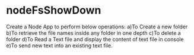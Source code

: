 # nodeFsShowDown

Create a Node App to perform below
operations:
a)To Create a new folder
b)To retrieve the file names inside any folder in one depth
c)To delete a folder
d)To Read a Text file and display the content of text file in
console
e)To send new text into an existing text file.
